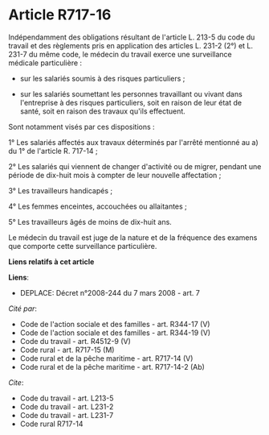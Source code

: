 # Article R717-16

Indépendamment des obligations résultant de l'article L. 213-5 du code du travail et des règlements pris en application des
articles L. 231-2 (2°) et L. 231-7 du même code, le médecin du travail exerce une surveillance médicale particulière :

- sur les salariés soumis à des risques particuliers ;

- sur les salariés soumettant les personnes travaillant ou vivant dans l'entreprise à des risques particuliers, soit en
raison de leur état de santé, soit en raison des travaux qu'ils effectuent.

Sont notamment visés par ces dispositions :

1° Les salariés affectés aux travaux déterminés par l'arrêté mentionné au a) du 1° de l'article R. 717-14 ;

2° Les salariés qui viennent de changer d'activité ou de migrer, pendant une période de dix-huit mois à compter de leur
nouvelle affectation ;

3° Les travailleurs handicapés ;

4° Les femmes enceintes, accouchées ou allaitantes ;

5° Les travailleurs âgés de moins de dix-huit ans.

Le médecin du travail est juge de la nature et de la fréquence des examens que comporte cette surveillance particulière.

**Liens relatifs à cet article**

**Liens**:

  - DEPLACE: Décret n°2008-244 du 7 mars 2008 - art. 7

_Cité par_:

  - Code de l'action sociale et des familles - art. R344-17 (V)
  - Code de l'action sociale et des familles - art. R344-19 (V)
  - Code du travail - art. R4512-9 (V)
  - Code rural - art. R717-15 (M)
  - Code rural et de la pêche maritime - art. R717-14 (V)
  - Code rural et de la pêche maritime - art. R717-14-2 (Ab)

_Cite_:

  - Code du travail - art. L213-5
  - Code du travail - art. L231-2
  - Code du travail - art. L231-7
  - Code rural R717-14
